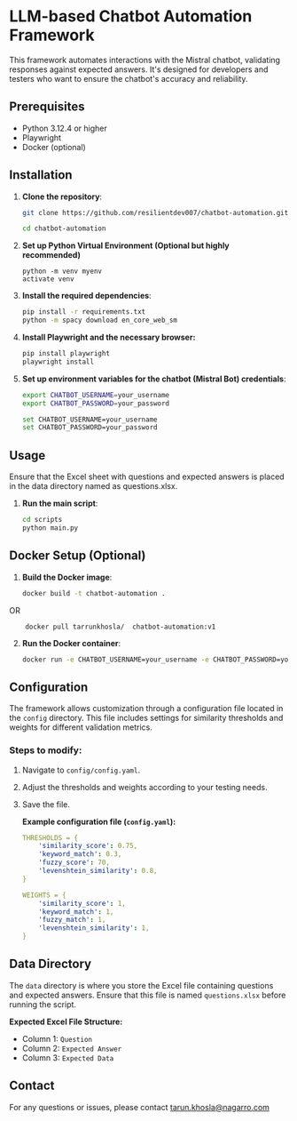 # LLM-based Chatbot Automation Framework

This framework automates interactions with the Mistral chatbot, validating responses against expected answers. It's designed for developers and testers who want to ensure the chatbot's accuracy and reliability.

## Prerequisites

- Python 3.12.4 or higher
- Playwright
- Docker (optional)

## Installation
1. **Clone the repository**:
   ```sh
   git clone https://github.com/resilientdev007/chatbot-automation.git
   
   cd chatbot-automation

2. **Set up Python Virtual Environment (Optional but highly recommended)**
    ```
    python -m venv myenv
    activate venv

3. **Install the required dependencies**:
    ```sh
    pip install -r requirements.txt
    python -m spacy download en_core_web_sm

4. **Install Playwright and the necessary browser:**
    ```python
    pip install playwright
    playwright install

    
5. **Set up environment variables for the chatbot (Mistral Bot) credentials**:
     ```sh
    export CHATBOT_USERNAME=your_username
    export CHATBOT_PASSWORD=your_password

    set CHATBOT_USERNAME=your_username
    set CHATBOT_PASSWORD=your_password

## Usage

Ensure that the Excel sheet with questions and expected answers is placed in the data directory named as questions.xlsx.

1. **Run the main script**:
    ```sh
    cd scripts
    python main.py

## Docker Setup (Optional)

1. **Build the Docker image**:
    ```sh
    docker build -t chatbot-automation .
OR
    
        docker pull tarrunkhosla/  chatbot-automation:v1

2. **Run the Docker container**:
    ```sh
    docker run -e CHATBOT_USERNAME=your_username -e CHATBOT_PASSWORD=your_password -v $(pwd)/reports:/app/reports chatbot-automation

## Configuration

The framework allows customization through a configuration file located in the `config` directory. This file includes settings for similarity thresholds and weights for different validation metrics.

### Steps to modify:
1. Navigate to `config/config.yaml`.
2. Adjust the thresholds and weights according to your testing needs.
3. Save the file.

    **Example configuration file (`config.yaml`):**

    ```yaml
    THRESHOLDS = {
        'similarity_score': 0.75,
        'keyword_match': 0.3,
        'fuzzy_score': 70,
        'levenshtein_similarity': 0.8,
    }

    WEIGHTS = {
        'similarity_score': 1,
        'keyword_match': 1,
        'fuzzy_match': 1,
        'levenshtein_similarity': 1,
    }

## Data Directory

The `data` directory is where you store the Excel file containing questions and expected answers. Ensure that this file is named `questions.xlsx` before running the script.

**Expected Excel File Structure:**
- Column 1: `Question`
- Column 2: `Expected Answer`
- Column 3: `Expected Data`


## Contact
For any questions or issues, please contact tarun.khosla@nagarro.com


